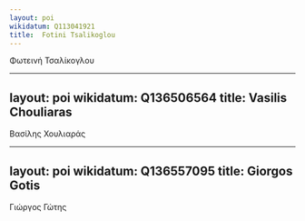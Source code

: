 ```yaml
---
layout: poi
wikidatum: Q113041921
title:  Fotini Tsalikoglou
---
```


Φωτεινή Τσαλίκογλου

---
layout: poi
wikidatum: Q136506564
title:  Vasilis Chouliaras
---

Βασίλης Χουλιαράς

---
layout: poi
wikidatum: Q136557095
title:  Giorgos Gotis
---

Γιώργος Γώτης

